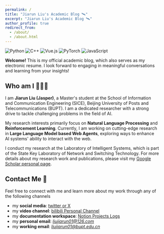 ```yaml
---
permalink: /
title: "Jiarun Liu's Academic Blog 🛰"
excerpt: "Jiarun Liu's Academic Blog 🛰"
author_profile: true
redirect_from: 
  - /about/
  - /about.html
---
```


<img alt="Python" src="https://img.shields.io/badge/-Python-3776AB?style=plastic&logo=python&logoColor=white" />
<img alt="C++" src="https://img.shields.io/badge/-C++-9C27B0?style=plastic&logo=cplusplus&logoColor=white" />
<img alt="Vue.js" src="https://img.shields.io/badge/-Vue.js-4FC08D?style=plastic&logo=vue.js&logoColor=white" />
<img alt="PyTorch" src="https://img.shields.io/badge/-PyTorch-EE4C2C?style=plastic&logo=pytorch&logoColor=white" />
<img alt="JavaScript" src="https://img.shields.io/badge/-JavaScript-F7DF1E?style=plastic&logo=javascript&logoColor=black" />


**Welcome!** This is my official academic blog, which also serves as my electronic resume. I look forward to engaging in meaningful conversations and learning from your insights!

Who am I 🧑🏻‍💻
------
I am **Jiarun Liu (Jasper)**, a Master's student at the School of Information and Communication Engineering (SICE), Beijing University of Posts and Telecommunications (BUPT). I am a dedicated researcher with a strong drive to tackle challenging problems in the field of AI.

My research interests primarily focus on **Natural Language Processing** and **Reinforcement Learning**. Currently, I am working on cutting-edge research in **Large Language Model based Web Agents**, exploring ways to enhance AI systems' ability to interact with the web.

I conduct my research at the Laboratory of Intelligent Systems, which is part of the State Key Laboratory of Network and Switching Technology. For more details about my research work and publications, please visit my [Google Scholar personal page](https://scholar.google.com/citations?user=dP4KddUAAAAJ&hl=en).


Contact Me 🧭
------
Feel free to connect with me and learn more about my work through any of the following channels

- my **social media**: [twitter or X](https://twitter.com/leoAK123) 
- my **video channel**: [bilibili Personal Channel](https://space.bilibili.com/474465629)
- my **documentation workspace**: [Notion Projects Logs]([https://www.yuque.com/liujiarun-kfs4n](https://liujiarun01.notion.site/Lab-Working-b17b8d8aaa4040e0b974ca2fc96c8e0b?pvs=4))
- my **personal email**: *liujiarun01@126.com*
- my **working email**: *liujiarun01@bupt.edu.cn*

